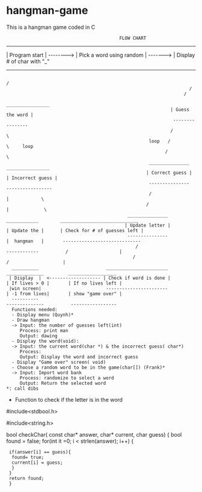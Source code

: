 # hangman-game
This is a hangman game coded in C
                                              
                                              FLOW CHART
                                              
                                              
   _______________             __________________________            ____________________________        
  | Program start | --------> | Pick a word using random | -------> | Display # of char with "_"  
   ----------------             --------------------------            ---------------------------
                                                                          /
                                                                        /
                                                                      /
                                                                  ________________
                                                                 | Guess the word |
                                                                  ----------------
                                                                 /              \
                                                         loop   /                \     loop
                                                               /                  \
                                                         _______________        ________________
                                                        | Correct guess |      | Incorrect guess |  
                                                         ---------------        -----------------
                                                         /                        |            \
                                                        /                         |             \
                                                 _______________             ____________        _____________________________
                                                | Update letter |           | Update the |      | Check for # of guesses left |
                                                 ---------------            |  hangman   |       -----------------------------
                                                    /                        ------------          /                   |
                                                   /                                              /                    |
      __________                         _______________________                            ______________         __________________
     | Display  |  <------------------- | Check if word is done |                          | If lives > 0 |       | If no lives left | 
     |win screen|                        -----------------------                           | -1 from lives|       | show "game over" |
      ----------                                                                            --------------          -----------------    
      Functions needed:
      - Display menu (Quynh)*
      - Draw hangman
      -> Input: the number of guesses left(int)
         Process: print man
         Output: dawing
      - Display the word(void):
      -> Input: the current word(char *) & the incorrect guess( char*)
         Process: 
         Output: Display the word and incorrect guess
      - Display "Game over" screen( void)
      - Choose a random word to be in the game(char[]) (Frank)*
      -> Input: Import word bank
         Process: randomize to select a word
         Output: Return the selected word
    *: call dibs
    
  - Function to check if the letter is in the word
  
  #include<stdbool.h>
  
  #include<string.h>
  
  bool checkChar( const char* answer, char* current, char guess)
  {
    bool found = false;
    for(int it =0; i < strlen(answer); i++)
    {
    
     if(answer[i] == guess){
      found= true;
      current[i] = guess;
      }
     }
     return found;
     }
